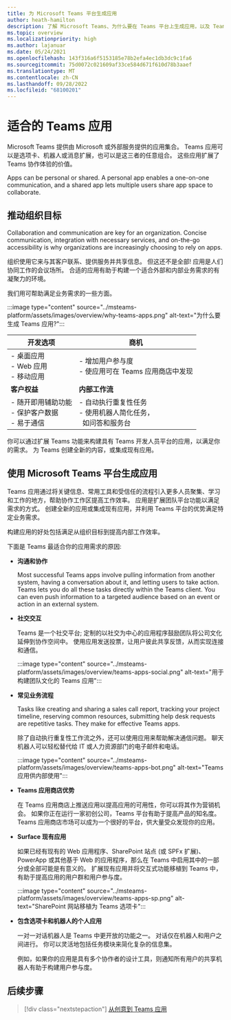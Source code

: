 ```yaml
---
title: 为 Microsoft Teams 平台生成应用
author: heath-hamilton
description: 了解 Microsoft Teams、为什么要在 Teams 平台上生成应用，以及 Teams 应用如何帮助满足业务需求。
ms.topic: overview
ms.localizationpriority: high
ms.author: lajanuar
ms.date: 05/24/2021
ms.openlocfilehash: 143f316a6f5153185e78b2efa4ec1db3dc9c1fa6
ms.sourcegitcommit: 75d0072c021609af33ce584d671f610d78b3aaef
ms.translationtype: MT
ms.contentlocale: zh-CN
ms.lasthandoff: 09/28/2022
ms.locfileid: "68100201"
---
```

# <a name="teams-app-that-fits"></a>适合的 Teams 应用

Microsoft Teams 提供由 Microsoft 或外部服务提供的应用集合。 Teams 应用可以是选项卡、机器人或消息扩展，也可以是这三者的任意组合。 这些应用扩展了 Teams 协作体验的价值。

Apps can be personal or shared. A personal app enables a one-on-one communication, and a shared app lets multiple users share app space to collaborate.

## <a name="driving-organizational-goals"></a>推动组织目标

Collaboration and communication are key for an organization. Concise communication, integration with necessary services, and on-the-go accessibility is why organizations are increasingly choosing to rely on apps.

组织使用它来与其客户联系、提供服务并共享信息。 但这还不是全部! 应用是人们协同工作的会议场所。 合适的应用有助于构建一个适合外部和内部业务需求的有凝聚力的环境。

我们用可帮助满足业务需求的一些方面。

:::image type="content" source="../msteams-platform/assets/images/overview/why-teams-apps.png" alt-text="为什么要生成 Teams 应用?":::

| **开发选项** | **商机** |
| --- | --- |
| - 桌面应用 <br> - Web 应用 <br> - 移动应用 | - 增加用户参与度 <br> - 使应用可在 Teams 应用商店中发现 |
| **客户权益** | **内部工作流** |
| - 随开即用辅助功能 <br> - 保护客户数据 <br> - 易于通信 | - 自动执行重复性任务 <br> - 使用机器人简化任务， <br> &nbsp;&nbsp;如问答和服务台 |

你可以通过扩展 Teams 功能来构建具有 Teams 开发人员平台的应用，以满足你的需求。 为 Teams 创建全新的内容，或集成现有应用。

## <a name="build-apps-with-microsoft-teams-platform"></a>使用 Microsoft Teams 平台生成应用

Teams 应用通过将关键信息、常用工具和受信任的流程引入更多人员聚集、学习和工作的地方，帮助协作工作区提高工作效率。 应用是扩展团队平台功能以满足需求的方式。 创建全新的应用或集成现有应用，并利用 Teams 平台的优势满足特定业务需求。

构建应用的好处包括满足从组织目标到提高内部工作效率。

下面是 Teams 最适合你的应用需求的原因:

- **沟通和协作**

    Most successful Teams apps involve pulling information from another system, having a conversation about it, and letting users to take action. Teams lets you do all these tasks directly within the Teams client. You can even push information to a targeted audience based on an event or action in an external system.

- **社交交互**

    Teams 是一个社交平台; 定制的以社交为中心的应用程序鼓励团队将公司文化延伸到协作空间中。 使用应用发送投票，让用户彼此共享反馈，从而实现连接和通信。

    :::image type="content" source="../msteams-platform/assets/images/overview/teams-apps-social.png" alt-text="用于构建团队文化的 Teams 应用":::

- **常见业务流程**

    Tasks like creating and sharing a sales call report, tracking your project timeline, reserving common resources, submitting help desk requests are repetitive tasks. They make for effective Teams apps.

    除了自动执行重复性工作流之外，还可以使用应用来帮助解决通信问题。 聊天机器人可以轻松替代给 IT 或人力资源部门的电子邮件和电话。

    :::image type="content" source="../msteams-platform/assets/images/overview/teams-apps-bot.png" alt-text="Teams 应用供内部使用":::

- **Teams 应用商店优势**

    在 Teams 应用商店上推送应用以提高应用的可用性，你可以将其作为营销机会。 如果你正在运行一家初创公司，Teams 平台有助于提高产品的知名度。 Teams 应用商店市场可以成为一个很好的平台，供大量受众发现你的应用。

- **Surface 现有应用**

    如果已经有现有的 Web 应用程序、SharePoint 站点 (或 SPFx 扩展)、PowerApp 或其他基于 Web 的应用程序，那么在 Teams 中启用其中的一部分或全部可能是有意义的。 扩展现有应用并将交互式功能移植到 Teams 中，有助于提高应用的用户群和用户参与度。

    :::image type="content" source="../msteams-platform/assets/images/overview/teams-apps-sp.png" alt-text="SharePoint 网站移植为 Teams 选项卡":::

- **包含选项卡和机器人的个人应用**

    一对一对话机器人是 Teams 中更开放的功能之一。 对话仅在机器人和用户之间进行。 你可以灵活地包括任务模块来简化复杂的信息集。

    例如，如果你的应用是具有多个协作者的设计工具，则通知所有用户的共享机器人有助于构建用户参与度。

## <a name="next-step"></a>后续步骤

> [!div class="nextstepaction"]
> [从创意到 Teams 应用](overview-story.md)
